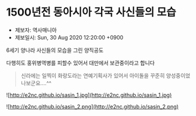 # 1500년전 동아시아 각국 사신들의 모습

- 제보자: 역사매니아
- 제보일시: Sun, 30 Aug 2020 12:20:00 +0900

6세기 양나라 사신들의 모습을 그린 양직공도

다행히도 홍위병역병를 피할수 있어서 대만에서 보관중이라고 합니다

> 신라에는 일찍이 화랑도라는 연예기획사가 있어서 아이돌을 꾸준히 양성중이었나보군요....^^

![http://e2nc.github.io/sasin_1.jpg](http://e2nc.github.io/sasin_1.jpg)

![http://e2nc.github.io/sasin_2.png](http://e2nc.github.io/sasin_2.png)